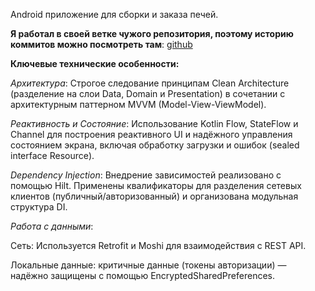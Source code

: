Android приложение для сборки и заказа печей.

**Я работал в своей ветке чужого репозитория, поэтому историю коммитов можно посмотреть там**: [github](https://github.com/UladzislauShuman/stove/tree/mobile-kostya/android)

**Ключевые технические особенности:**

*Архитектура*: Строгое следование принципам Clean Architecture (разделение на слои Data, Domain и Presentation) в сочетании с архитектурным паттерном MVVM (Model-View-ViewModel).

*Реактивность и Состояние*: Использование Kotlin Flow, StateFlow и Channel для построения реактивного UI и надёжного управления состоянием экрана, включая обработку загрузки и ошибок (sealed interface Resource).

*Dependency Injection*: Внедрение зависимостей реализовано с помощью Hilt. Применены квалификаторы для разделения сетевых клиентов (публичный/авторизованный) и организована модульная структура DI.

*Работа с данными*:

Сеть: Используется Retrofit и Moshi для взаимодействия с REST API.

Локальные данные: критичные данные (токены авторизации) — надёжно защищены с помощью EncryptedSharedPreferences.
